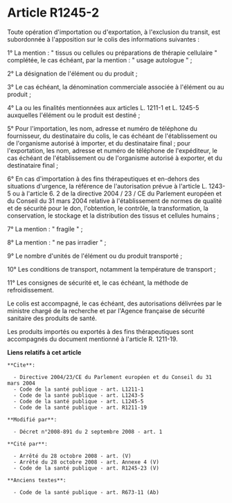# Article R1245-2

Toute opération d'importation ou d'exportation, à l'exclusion du transit, est subordonnée à l'apposition sur le colis des
informations suivantes : 

1° La mention : " tissus ou cellules ou préparations de thérapie cellulaire " complétée, le cas échéant, par la mention : "
usage autologue " ; 

2° La désignation de l'élément ou du produit ; 

3° Le cas échéant, la dénomination commerciale associée à l'élément ou au produit ; 

4° La ou les finalités mentionnées aux articles L. 1211-1 et L. 1245-5 auxquelles l'élément ou le produit est destiné ; 

5° Pour l'importation, les nom, adresse et numéro de téléphone du fournisseur, du destinataire du colis, le cas échéant de
l'établissement ou de l'organisme autorisé à importer, et du destinataire final ; pour l'exportation, les nom, adresse et
numéro de téléphone de l'expéditeur, le cas échéant de l'établissement ou de l'organisme autorisé à exporter, et du
destinataire final ; 

6° En cas d'importation à des fins thérapeutiques et en-dehors des situations d'urgence, la référence de l'autorisation
prévue à l'article L. 1243-5 ou à l'article 6. 2 de la directive 2004 / 23 / CE du Parlement européen et du Conseil du 31
mars 2004 relative à l'établissement de normes de qualité et de sécurité pour le don, l'obtention, le contrôle, la
transformation, la conservation, le stockage et la distribution des tissus et cellules humains ; 

7° La mention : " fragile " ; 

8° La mention : " ne pas irradier " ; 

9° Le nombre d'unités de l'élément ou du produit transporté ; 

10° Les conditions de transport, notamment la température de transport ; 

11° Les consignes de sécurité et, le cas échéant, la méthode de refroidissement. 

Le colis est accompagné, le cas échéant, des autorisations délivrées par le ministre chargé de la recherche et par l'Agence
française de sécurité sanitaire des produits de santé. 

Les produits importés ou exportés à des fins thérapeutiques sont accompagnés du document mentionné à l'article R. 1211-19.

**Liens relatifs à cet article**

	**Cite**:

	  - Directive 2004/23/CE du Parlement européen et du Conseil du 31 mars 2004
	  - Code de la santé publique - art. L1211-1
	  - Code de la santé publique - art. L1243-5
	  - Code de la santé publique - art. L1245-5
	  - Code de la santé publique - art. R1211-19

	**Modifié par**:

	  - Décret n°2008-891 du 2 septembre 2008 - art. 1

	**Cité par**:

	  - Arrêté du 28 octobre 2008 - art. (V)
	  - Arrêté du 28 octobre 2008 - art. Annexe 4 (V)
	  - Code de la santé publique - art. R1245-23 (V)

	**Anciens textes**:

	  - Code de la santé publique - art. R673-11 (Ab)
